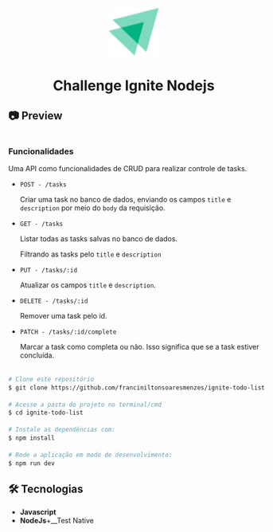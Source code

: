 <p align="center">
    <img src="/preview/icon.svg" width="100"  >
<p/>
<h1 align="center">
     Challenge Ignite Nodejs
</h1>
<h2>📷 Preview </h2>
  <div style="display: flex; flex-direction: row;">
    <p align="center">
      <img width="400" style="border-radius: 10px" height="auto" alt="Class-02" title="Class-02" src="/preview/preview-complete-task.gif"  />
      <img width="400" style="border-radius: 10px" height="auto" alt="Class-02" title="Class-02" src="/preview/preview-test.gif"  />
    </p>
  <div>
    
   <h3>Funcionalidades</h3>
 <p>
  Uma API como funcionalidades de CRUD para realizar controle de tasks.
 <p/>

    
    
  - `POST - /tasks`
    
    Criar uma task no banco de dados, enviando os campos `title` e `description` por meio do `body` da requisição.
    
- `GET - /tasks`
    
    Listar todas as tasks salvas no banco de dados.
   
    Filtrando as tasks pelo `title` e `description`
    
 - `PUT - /tasks/:id`
    
    Atualizar os campos `title` e `description`.
    
- `DELETE - /tasks/:id`
    
    Remover uma task pelo id.
    
- `PATCH - /tasks/:id/complete`
    
    Marcar a task como completa ou não. Isso significa que se a task estiver concluída.
    
```bash

# Clone este repositório
$ git clone https://github.com/franciniltonsoaresmenzes/ignite-todo-list

# Acesse a pasta do projeto no terminal/cmd
$ cd ignite-todo-list

# Instale as dependências com:
$ npm install

# Rode a aplicação em modo de desenvolvimento:
$ npm run dev
```
## :hammer_and_wrench: Tecnologias
  * __Javascript__
  * __NodeJs__+__Test Native
